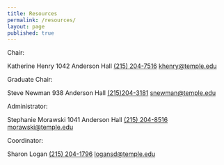 ```yaml
---
title: Resources
permalink: /resources/
layout: page
published: true
---
```


Chair:

Katherine Henry
1042 Anderson Hall
[(215) 204-7516](tel:2152047516)
[khenry@temple.edu](mailto:khenry@temple.edu)

Graduate Chair:

Steve Newman
938 Anderson Hall
[(215)204-3181](tel:2152043181)
[snewman@temple.edu](mailto:snewman@temple.edu)

Administrator:

Stephanie Morawski
1041 Anderson Hall
[(215) 204-8516](tel:2152048516)
[morawski@temple.edu](mailto:morawski@temple.edu)

Coordinator:

Sharon Logan
[(215) 204-1796](tel:2152041796)
[logansd@temple.edu](mailto:logansd@temple.edu)


